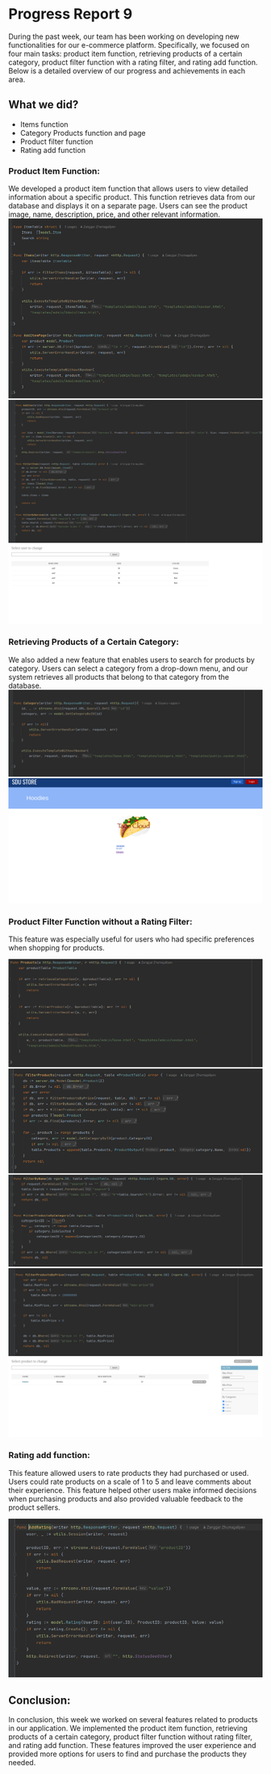 # Progress Report 9

During the past week, our team has been working on developing new functionalities for our e-commerce platform. Specifically, we focused on four main tasks: product item function, retrieving products of a certain category, product filter function with a rating filter, and rating add function. Below is a detailed overview of our progress and achievements in each area.

## What we did?
- Items function
- Category Products function and page
- Product filter function
- Rating add function

### Product Item Function:
We developed a product item function that allows users to view detailed information about a specific product. This function retrieves data from our database and displays it on a separate page. Users can see the product image, name, description, price, and other relevant information. 
![img_7.png](img_7.png)
![img_8.png](img_8.png)
![img_10.png](img_10.png)

### Retrieving Products of a Certain Category:
We also added a new feature that enables users to search for products by category. Users can select a category from a drop-down menu, and our system retrieves all products that belong to that category from the database. 
![img.png](img.png)
![img_1.png](img_1.png)


### Product Filter Function without a Rating Filter:

This feature was especially useful for users who had specific preferences when shopping for products.

![img_2.png](img_2.png)
![img_3.png](img_3.png)
![img_4.png](img_4.png)
![img_5.png](img_5.png)
![img_9.png](img_9.png)

### Rating add function:

This feature allowed users to rate products they had purchased or used. Users could rate products on a scale of 1 to 5 and leave comments about their experience. This feature helped other users make informed decisions when purchasing products and also provided valuable feedback to the product sellers.

![img_6.png](img_6.png)

## Conclusion:
In conclusion, this week we worked on several features related to products in our application. We implemented the product item function, retrieving products of a certain category, product filter function without rating filter, and rating add function. These features improved the user experience and provided more options for users to find and purchase the products they needed.
